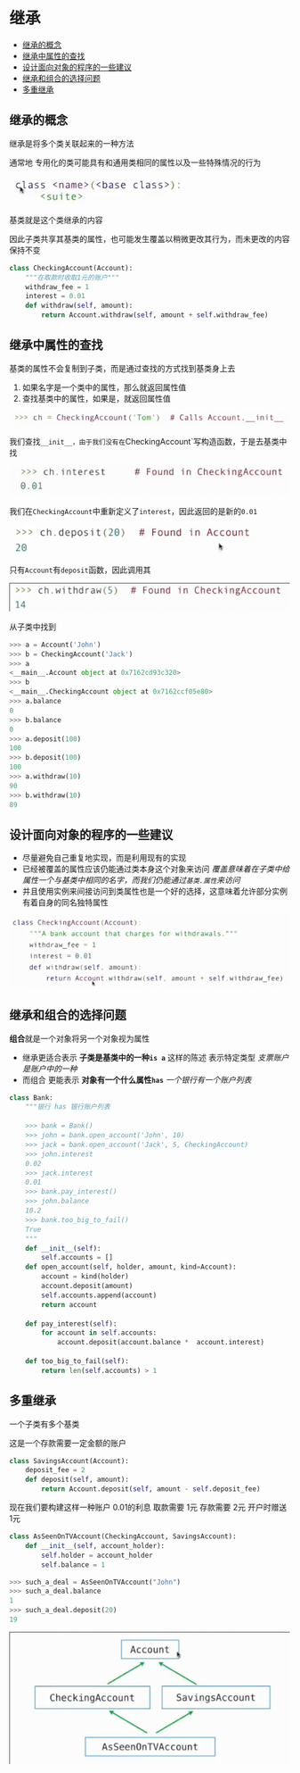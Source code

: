 # 继承
 
* [继承的概念](#继承的概念)
* [继承中属性的查找](#继承中属性的查找)
* [设计面向对象的程序的一些建议](#设计面向对象的程序的一些建议)
* [继承和组合的选择问题](#继承和组合的选择问题)
* [多重继承](#多重继承)

## 继承的概念

继承是将多个类关联起来的一种方法

通常地 专用化的类可能具有和通用类相同的属性以及一些特殊情况的行为

![](img/88bd8d85.png)

基类就是这个类继承的内容

因此子类共享其基类的属性，也可能发生覆盖以稍微更改其行为，而未更改的内容保持不变

```py
class CheckingAccount(Account):
    """在取款时收取1元的账户"""
    withdraw_fee = 1
    interest = 0.01
    def withdraw(self, amount):
        return Account.withdraw(self, amount + self.withdraw_fee)
```

## 继承中属性的查找

基类的属性不会复制到子类，而是通过查找的方式找到基类身上去

1. 如果名字是一个类中的属性，那么就返回属性值
2. 查找基类中的属性，如果是，就返回属性值

![](img/bf9335a0.png)

我们查找`__init__，由于我们没有在`CheckingAccount`写构造函数，于是去基类中找

![](img/d7affd94.png)

我们在`CheckingAccount`中重新定义了`interest`，因此返回的是新的`0.01`

![](img/8ebada60.png)

只有`Account`有`deposit`函数，因此调用其

![](img/cba198d6.png)

从子类中找到

```py
>>> a = Account('John')
>>> b = CheckingAccount('Jack')
>>> a
<__main__.Account object at 0x7162cd93c320>
>>> b
<__main__.CheckingAccount object at 0x7162ccf05e80>
>>> a.balance
0
>>> b.balance
0
>>> a.deposit(100)
100
>>> b.deposit(100)
100
>>> a.withdraw(10)
90
>>> b.withdraw(10)
89
```

## 设计面向对象的程序的一些建议

* 尽量避免自己重复地实现，而是利用现有的实现
* 已经被覆盖的属性应该仍能通过类本身这个对象来访问 *覆盖意味着在子类中给属性一个与基类中相同的名字，而我们仍能通过`基类.属性`来访问*
* 并且使用实例来间接访问到类属性也是一个好的选择，这意味着允许部分实例有着自身的同名独特属性

![](img/b802cfb7.png)

## 继承和组合的选择问题

**组合**就是一个对象将另一个对象视为属性

* 继承更适合表示 **子类是基类中的一种`is a`** 这样的陈述 表示特定类型 *支票账户是账户中的一种*
* 而组合 更能表示 **对象有一个什么属性`has`** *一个银行有一个账户列表*

```py
class Bank:
    """银行 has 银行账户列表

    >>> bank = Bank()
    >>> john = bank.open_account('John', 10)
    >>> jack = bank.open_account('Jack', 5, CheckingAccount)
    >>> john.interest
    0.02
    >>> jack.interest
    0.01
    >>> bank.pay_interest()
    >>> john.balance
    10.2
    >>> bank.too_big_to_fail()
    True
    """
    def __init__(self):
        self.accounts = []
    def open_account(self, holder, amount, kind=Account):
        account = kind(holder)
        account.deposit(amount)
        self.accounts.append(account)
        return account

    def pay_interest(self):
        for account in self.accounts:
            account.deposit(account.balance *  account.interest)

    def too_big_to_fail(self):
        return len(self.accounts) > 1
```

## 多重继承

一个子类有多个基类

这是一个存款需要一定金额的账户

```py
class SavingsAccount(Account):
    deposit_fee = 2
    def deposit(self, amount):
        return Account.deposit(self, amount - self.deposit_fee)
```

现在我们要构建这样一种账户 0.01的利息 取款需要 1元 存款需要 2元 开户时赠送1元

```py
class AsSeenOnTVAccount(CheckingAccount, SavingsAccount):
    def __init__(self, account_holder):
        self.holder = account_holder
        self.balance = 1
```

```py
>>> such_a_deal = AsSeenOnTVAccount("John")
>>> such_a_deal.balance
1
>>> such_a_deal.deposit(20)
19
```

![](img/2cb050cb.png)
